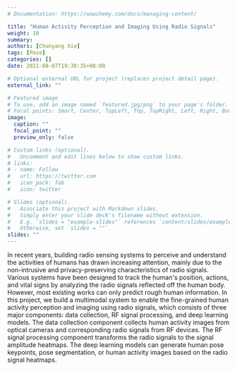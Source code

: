 ```yaml
---
# Documentation: https://wowchemy.com/docs/managing-content/

title: "Human Activity Perception and Imaging Using Radio Signals"
weight: 10
summary: 
authors: [Chunyang Xie]
tags: [Pose]
categories: []
date: 2021-08-07T19:30:35+08:00

# Optional external URL for project (replaces project detail page).
external_link: ""

# Featured image
# To use, add an image named `featured.jpg/png` to your page's folder.
# Focal points: Smart, Center, TopLeft, Top, TopRight, Left, Right, BottomLeft, Bottom, BottomRight.
image: 
  caption: ""
  focal_point: ""
  preview_only: false

# Custom links (optional).
#   Uncomment and edit lines below to show custom links.
# links:
# - name: Follow
#   url: https://twitter.com
#   icon_pack: fab
#   icon: twitter

# Slides (optional).
#   Associate this project with Markdown slides.
#   Simply enter your slide deck's filename without extension.
#   E.g. `slides = "example-slides"` references `content/slides/example-slides.md`.
#   Otherwise, set `slides = ""`.
slides: ""
---
```


In recent years, building radio sensing systems to perceive and understand the activities of humans has drawn increasing attention, mainly due to the non-intrusive and privacy-preserving characteristics of radio signals. Various systems have been designed to track the human's position, actions, and vital signs by analyzing the radio signals reflected off the human body. However, most existing works can only predict rough human information. In this project, we build a multimodal system to enable the fine-grained human activity perception and imaging using radio signals, which consists of three major components: data collection, RF signal processing, and deep learning models. The data collection component collects human activity images from optical cameras and corresponding radio signals from RF devices. The RF signal processing component transforms the radio signals to the signal amplitude heatmaps. The deep learning models can generate human pose keypoints, pose segmentation, or human activity images based on the radio signal heatmaps. 
<!-- <br>
**Related dataset:** 
<br>
[HIBER](https://github.com/Intelligent-Perception-Lab/HIBER): HIBER(Human Indoor Behavior Exclusive RF dataset) is an open-source mmWave human behavior recognition dataset collected from multiple domains(i.e., various environments, users, occlusions，and actions). The total size of the processed dataset is 400GB, including RF heatmaps, RGB images, 2D/3D human skeletons, bounding boxes，and human silhouette ground truth. -->
